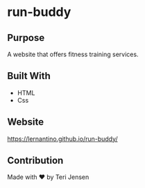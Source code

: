 # run-buddy

## Purpose
A website that offers fitness training services.

## Built With
* HTML
* Css

## Website
https://lernantino.github.io/run-buddy/

## Contribution 
Made with ❤️ by Teri Jensen
